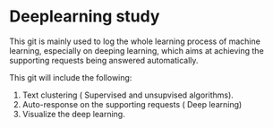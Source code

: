 # Deeplearning study
This git is mainly used to log the whole learning process of machine learning, especially on deeping learning, which aims at achieving the supporting requests being answered automatically.

This git will include the following:
1. Text clustering ( Supervised and unsupvised algorithms).
2. Auto-response on the supporting requests ( Deep learning)
3. Visualize the deep learning.
